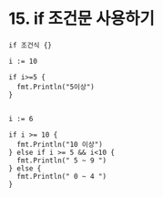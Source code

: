 # 15. if 조건문 사용하기

```
if 조건식 {}
```

```
i := 10

if i>=5 {
  fmt.Println("5이상")
}
```

```

i := 6

if i >= 10 {
  fmt.Println("10 이상")
} else if i >= 5 && i<10 {
  fmt.Println(" 5 ~ 9 ")
} else {
  fmt.Println(" 0 ~ 4 ")
}

```
